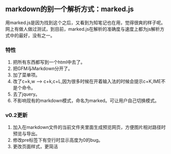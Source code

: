 ## markdown的别一个解析方式：marked.js
用marked.js是因为找到这个之后，又看到为知笔记也在用，觉得很爽的样子呢。  
网上有做人做过测试，到目前，marked.js在解析的准确度与速度上都为js解析方式中的最好，没有之一。

### 特性

1. 把所有东西都写到一个html中去了。
2. 把GFM与Markdown分开了。
3. 加了菜单项。
4. 改了c+k,w --> c+k,c+L,因为很多时候在开着输入法的时候会提示c+K,IME不是个命令。
5. 去了jquery。
6. 不影响现有的markdown模式，命名为marked。可让用户自己切换模式。

### v0.2更新

1. 加入在markdown文件的当前文件夹里面生成预览网页，方便图片相对路径时预览与导出。
2. 修改pre标签下有空行时显示高度为0的bug。
3. 更改页面样式，更简洁